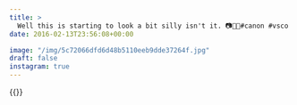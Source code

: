 ```yaml
---
title: >
  Well this is starting to look a bit silly isn't it. 📷🎩🐘#canon #vsco #vscocam
date: 2016-02-13T23:56:08+00:00

image: "/img/5c72066dfd6d48b5110eeb9dde37264f.jpg"
draft: false
instagram: true
---
```


{{<photo src="/img/5c72066dfd6d48b5110eeb9dde37264f.jpg">}}
